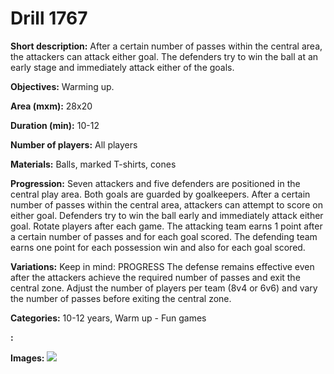 # Drill 1767

**Short description:**
After a certain number of passes within the central area, the attackers can attack either goal. The defenders try to win the ball at an early stage and immediately attack either of the goals.

**Objectives:**
Warming up.

**Area (mxm):**
28x20

**Duration (min):**
10-12

**Number of players:**
All players

**Materials:**
Balls, marked T-shirts, cones

**Progression:**
Seven attackers and five defenders are positioned in the central play area. Both goals are guarded by goalkeepers. After a certain number of passes within the central area, attackers can attempt to score on either goal. Defenders try to win the ball early and immediately attack either goal. Rotate players after each game. The attacking team earns 1 point after a certain number of passes and for each goal scored. The defending team earns one point for each possession win and also for each goal scored.

**Variations:**
Keep in mind: PROGRESS The defense remains effective even after the attackers achieve the required number of passes and exit the central zone. Adjust the number of players per team (8v4 or 6v6) and vary the number of passes before exiting the central zone.

**Categories:**
10-12 years, Warm up - Fun games

**:**


**Images:**
![](https://www.coachingfutsal.com/\images\4ab8323d-f631-4b51-8596-c55198850c08_348.png)

